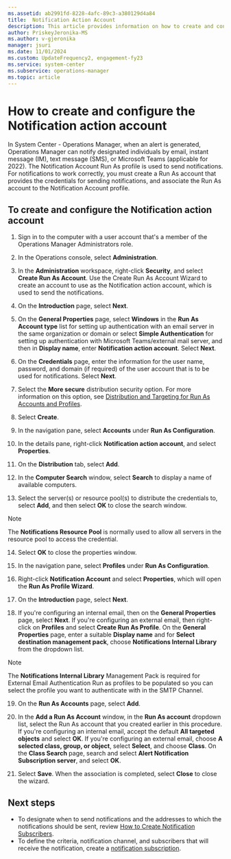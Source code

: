 ```yaml
---
ms.assetid: ab2991fd-8228-4afc-89c3-a380129d4a84
title:  Notification Action Account
description: This article provides information on how to create and configure the notification action account.
author: PriskeyJeronika-MS
ms.author: v-gjeronika
manager: jsuri
ms.date: 11/01/2024
ms.custom: UpdateFrequency2, engagement-fy23
ms.service: system-center
ms.subservice: operations-manager
ms.topic: article
---
```


# How to create and configure the Notification action account


In System Center - Operations Manager, when an alert is generated, Operations Manager can notify designated individuals by email, instant message (IM), text message (SMS), or Microsoft Teams (applicable for 2022). The Notification Account Run As profile is used to send notifications. For notifications to work correctly, you must create a Run As account that provides the credentials for sending notifications, and associate the Run As account to the Notification Account profile.  

## To create and configure the Notification action account  

1.  Sign in to the computer with a user account that's a member of the Operations Manager Administrators role.  

2.  In the Operations console, select **Administration**.  

3.  In the **Administration** workspace, right-click **Security**, and select **Create Run As Account**. Use the Create Run As Account Wizard to create an account to use as the Notification action account, which is used to send the notifications.  

4.  On the **Introduction** page, select **Next**.  

5.  On the **General Properties** page, select **Windows** in the **Run As Account type** list for setting up authentication with an email server in the same organization or domain or select **Simple Authentication** for setting up authentication with Microsoft Teams/external mail server, and then in **Display name**, enter **Notification action account**. Select **Next**.  

6.  On the **Credentials** page, enter the information for the user name, password, and domain (if required) of the user account that is to be used for notifications. Select **Next**.  

7.  Select the **More secure** distribution security option. For more information on this option, see [Distribution and Targeting for Run As Accounts and Profiles](manage-security-dist-target-runas-profiles.md).  

8.  Select **Create**.  

9. In the navigation pane, select **Accounts** under **Run As Configuration**.  

10. In the details pane, right-click **Notification action account**, and select **Properties**.  

11. On the **Distribution** tab, select **Add**.  

12. In the **Computer Search** window, select **Search** to display a name of available computers.  

13. Select the server(s) or resource pool(s) to distribute the credentials to, select **Add**, and then select **OK** to close the search window.  
> [!NOTE]
> The **Notifications Resource Pool** is normally used to allow all servers in the resource pool to access the credential.

14. Select **OK** to close the properties window.  

15. In the navigation pane, select **Profiles** under **Run As Configuration**.  

16. Right-click **Notification Account** and select **Properties**, which will open the **Run As Profile Wizard**.  

17. On the **Introduction** page, select **Next**.  

1. If you're configuring an internal email, then on the **General Properties** page, select **Next**. If you're configuring an external email, then right-click on **Profiles** and select **Create Run As Profile**. On the **General Properties** page, enter a suitable **Display name** and for **Select destination management pack**, choose **Notifications Internal Library** from the dropdown list.
> [!NOTE]
> The **Notifications Internal Library** Management Pack is required for External Email Authentication Run as profiles to be populated so you can select the profile you want to authenticate with in the SMTP Channel.

19. On the **Run As Accounts** page, select **Add**.  

20. In the **Add a Run As Account** window, in the **Run As account** dropdown list,  select the Run As account that you created earlier in this procedure. If you're configuring an internal email, accept the default **All targeted objects** and select **OK**. If you're configuring an external email, choose **A selected class, group, or object**, select **Select**, and choose **Class**. On the **Class Search** page, search and select **Alert Notification Subscription server**, and select **OK**.

21. Select **Save**. When the association is completed, select **Close** to close the wizard.  

## Next steps

* To designate when to send notifications and the addresses to which the notifications should be sent, review [How to Create Notification Subscribers](manage-notifications-create-subscribers.md).
* To define the criteria, notification channel, and subscribers that will receive the notification, create a [notification subscription](manage-notifications-create-subscriptions.md).


